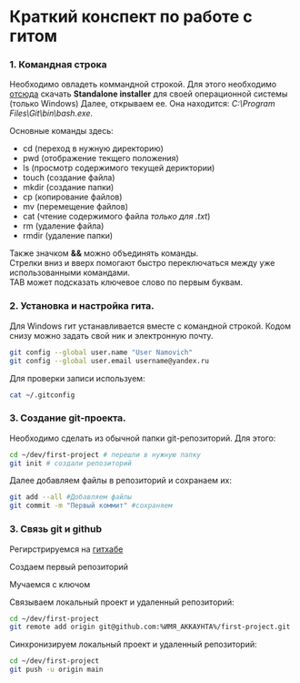 # Краткий конспект по работе с гитом

### 1. Командная строка

Необходимо овладеть коммандной строкой. Для этого необходимо [отсюда](https://git-scm.com/download/win) скачать **Standalone installer** для своей операционной системы (только Windows) 
Далее, открываем ее. Она находится: *C:\Program Files\Git\bin\bash.exe*. 

Основные команды здесь:
- cd (переход в нужную директорию)
- pwd (отображение текщего положения)
- ls (просмотр содержимого текущей дериктории)
- touch (создание файла)
- mkdir (создание папки)
- cp (копирование файлов)
- mv (перемещение файлов)
- cat (чтение содержимого файла *только для .txt*)
- rm (удаление файла)
- rmdir (удаление папки)

Также значком **&&** можно объединять команды.  
Стрелки вниз и вверх помогают быстро переключаться между уже использованными командами.  
TAB может подсказать ключевое слово по первым буквам.

### 2. Установка и настройка гита.

Для Windows гит устанавливается вместе с командной строкой. Кодом снизу можно задать свой ник и электронную почту.

```bash
git config --global user.name "User Namovich"
git config --global user.email username@yandex.ru
```

Для проверки записи используем:

```bash
cat ~/.gitconfig 
```

### 3. Создание git-проекта.

Необходимо сделать из обычной папки git-репозиторий. Для этого:

```bash
cd ~/dev/first-project # перешли в нужную папку
git init # создали репозиторий 
```

Далее добавляем файлы в репозиторий и сохранаем их:


```bash
git add --all #Добавляем файлы
git commit -m "Первый коммит" #сохраняем
```

### 3. Связь git и github

Регирстрируемся на [гитхабе](https://github.com)

Создаем первый репозиторий

Мучаемся с ключом

Связываем локальный проект и удаленный репозиторий:


```bash
cd ~/dev/first-project
git remote add origin git@github.com:%ИМЯ_АККАУНТА%/first-project.git 
```


Синхронизируем локальный проект и удаленный репозиторий:

```bash
cd ~/dev/first-project
git push -u origin main
```
